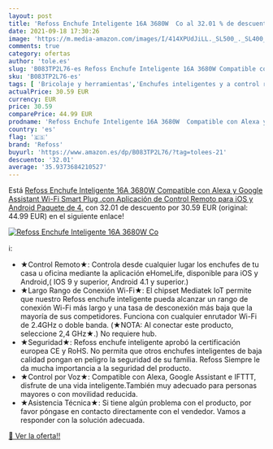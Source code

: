 ```yaml
---
layout: post
title: 'Refoss Enchufe Inteligente 16A 3680W  Co al 32.01 % de descuento'
date: 2021-09-18 17:30:26
image: 'https://m.media-amazon.com/images/I/414XPUdJiLL._SL500_._SL400_.jpg'
comments: true
category: ofertas
author: 'tole.es'
slug: 'B083TP2L76-es Refoss Enchufe Inteligente 16A 3680W Compatible con Alexa...'
sku: 'B083TP2L76-es'
tags: [ 'Bricolaje y herramientas','Enchufes inteligentes y a control remoto','Enchufes y accesorios','Instalación eléctrica','alexa','enchufe','inteligente','refoss', ]
actualPrice: 30.59 EUR
currency: EUR
price: 30.59
comparePrice: 44.99 EUR
prodname: 'Refoss Enchufe Inteligente 16A 3680W  Compatible con Alexa y Google Assistant  Wi-Fi Smart Plug .con Aplicación de Control Remoto para iOS y Android  Paquete de 4.'
country: 'es'
flag: '🇪🇸'
brand: 'Refoss'
buyurl: 'https://www.amazon.es/dp/B083TP2L76/?tag=tolees-21'
descuento: '32.01'
average: '35.9373684210527'
---
```


Está [Refoss Enchufe Inteligente 16A 3680W  Compatible con Alexa y Google Assistant  Wi-Fi Smart Plug .con Aplicación de Control Remoto para iOS y Android  Paquete de 4.](https://www.amazon.es/dp/B083TP2L76/?tag=tolees-21) con 32.01 de descuento por 30.59 EUR (original: 44.99 EUR) en el siguiente enlace!

[![Refoss Enchufe Inteligente 16A 3680W  Co](https://m.media-amazon.com/images/I/414XPUdJiLL._SL500_._SL400_.jpg)](https://www.amazon.es/dp/B083TP2L76/?tag=tolees-21)

ℹ️:

- ★Control Remoto★: Controla desde cualquier lugar los enchufes de tu casa u oficina mediante la aplicación eHomeLife, disponible para iOS y Android,( IOS 9 y superior, Android 4.1 y superior.)
- ★Largo Rango de Conexión Wi-Fi★: El chipset Mediatek IoT permite que nuestro Refoss enchufe inteligente pueda alcanzar un rango de conexión Wi-Fi más largo y una tasa de desconexión más baja que la mayoría de sus competidores. Funciona con cualquier enrutador Wi-Fi de 2.4GHz o doble banda. (★NOTA: Al conectar este producto, seleccione 2,4 GHz★.) No requiere hub.
- ★Seguridad★: Refoss enchufe inteligente aprobó la certificación europea CE y RoHS. No permita que otros enchufes inteligentes de baja calidad pongan en peligro la seguridad de su familia. Refoss Siempre le da mucha importancia a la seguridad del producto.
- ★Control por Voz★: Compatible con Alexa, Google Assistant e IFTTT, disfrute de una vida inteligente.También muy adecuado para personas mayores o con movilidad reducida.
- ★Asistencia Técnica★: Si tiene algún problema con el producto, por favor póngase en contacto directamente con el vendedor. Vamos a responder con la solución adecuada.

[🛒 Ver la oferta!!](https://www.amazon.es/dp/B083TP2L76/?tag=tolees-21)
